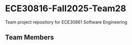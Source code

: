 # ECE30816-Fall2025-Team28
Team project repository for ECE30861 Software Engineering

## Team Members
